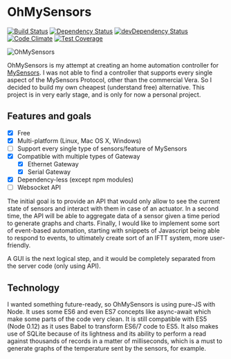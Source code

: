 # OhMySensors
[![Build Status](https://travis-ci.org/marvinroger/OhMySensors.svg)](https://travis-ci.org/marvinroger/OhMySensors) [![Dependency Status](https://david-dm.org/marvinroger/OhMySensors.svg)](https://david-dm.org/marvinroger/OhMySensors) [![devDependency Status](https://david-dm.org/marvinroger/OhMySensors/dev-status.svg)](https://david-dm.org/marvinroger/OhMySensors#info=devDependencies) [![Code Climate](https://codeclimate.com/github/marvinroger/OhMySensors/badges/gpa.svg)](https://codeclimate.com/github/marvinroger/OhMySensors) [![Test Coverage](https://codeclimate.com/github/marvinroger/OhMySensors/badges/coverage.svg)](https://codeclimate.com/github/marvinroger/OhMySensors/coverage)

![OhMySensors](http://i.imgur.com/XUL7epF.png "OhMySensors")

OhMySensors is my attempt at creating an home automation controller for [MySensors](http://www.mysensors.org/). I was not able to find a controller that supports every single aspect of the MySensors Protocol, other than the commercial Vera. So I decided to build my own cheapest (understand free) alternative. This project is in very early stage, and is only for now a personal project.

## Features and goals

- [x] Free
- [x] Multi-platform (Linux, Mac OS X, Windows)
- [ ] Support every single type of sensors/feature of MySensors
- [x] Compatible with multiple types of Gateway
  - [x] Ethernet Gateway
  - [x] Serial Gateway
- [x] Dependency-less (except npm modules)
- [ ] Websocket API

The initial goal is to provide an API that would only allow to see the current state of sensors and interact with them in case of an actuator. In a second time, the API will be able to aggregate data of a sensor given a time period to generate graphs and charts. Finally, I would like to implement some sort of event-based automation, starting with snippets of Javascript being able to respond to events, to ultimately create sort of an IFTT system, more user-friendly.

A GUI is the next logical step, and it would be completely separated from the server code (only using API).

## Technology

I wanted something future-ready, so OhMySensors is using pure-JS with Node. It uses some ES6 and even ES7 concepts like async-await which make some parts of the code very clean. It is still compatible with ES5 (Node 0.12) as it uses Babel to transform ES6/7 code to ES5.
It also makes use of SQLite because of its lightness and its ability to perform a read against thousands of records in a matter of milliseconds, which is a must to generate graphs of the temperature sent by the sensors, for example.
